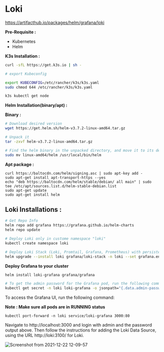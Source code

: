 # Loki

https://artifacthub.io/packages/helm/grafana/loki

**Pre-Requisite :**

- Kubernetes
- Helm

**K3s Installation :**

```bash
curl -sfL https://get.k3s.io | sh -

# export Kubeconfig

export KUBECONFIG=/etc/rancher/k3s/k3s.yaml
sudo chmod 644 /etc/rancher/k3s/k3s.yaml

k3s kubectl get node
```
**Helm Installation(binary/apt) :**

**Binary :**

```bash
# Download desired version 
wget https://get.helm.sh/helm-v3.7.2-linux-amd64.tar.gz

# Unpack it 
tar -zxvf helm-v3.7.2-linux-amd64.tar.gz

# Find the helm binary in the unpacked directory, and move it to its desired destination
sudo mv linux-amd64/helm /usr/local/bin/helm
```
**Apt package :**
```
curl https://baltocdn.com/helm/signing.asc | sudo apt-key add -
sudo apt-get install apt-transport-https --yes
echo "deb https://baltocdn.com/helm/stable/debian/ all main" | sudo tee /etc/apt/sources.list.d/helm-stable-debian.list
sudo apt-get update
sudo apt-get install helm
```

## Loki Installations :

```bash
# Get Repo Info
helm repo add grafana https://grafana.github.io/helm-charts
helm repo update

# Deploy Loki only in custome namespace "loki"
kubectl create namespace loki

# Deploy Loki Stack (Loki, Promtail, Grafana, Prometheus) with persistent volume claim
helm upgrade --install loki grafana/loki-stack -n loki --set grafana.enabled=true,prometheus.enabled=true,prometheus.alertmanager.persistentVolume.enabled=false,prometheus.server.persistentVolume.enabled=false,loki.persistence.enabled=true,loki.persistence.storageClassName=standard,loki.persistence.size=5Gi
```
**Deploy Grafana to your cluster**

```bash
helm install loki-grafana grafana/grafana

# To get the admin password for the Grafana pod, run the following command
kubectl get secret -n loki loki-grafana -o jsonpath="{.data.admin-password}" | base64 --decode ; echo
```

To access the Grafana UI, run the following command:

**Note : Make sure all pods are in RUNNING status**

```
kubectl port-forward -n loki service/loki-grafana 3000:80
```
Navigate to http://localhost:3000 and login with admin and the password output above. Then follow the instructions for adding the Loki Data Source, using the URL http://loki:3100/ for Loki.


![Screenshot from 2021-12-22 12-09-57](https://user-images.githubusercontent.com/82360490/147047487-4de770a1-64f8-47e4-bf2f-d5f104ed9f16.png)


